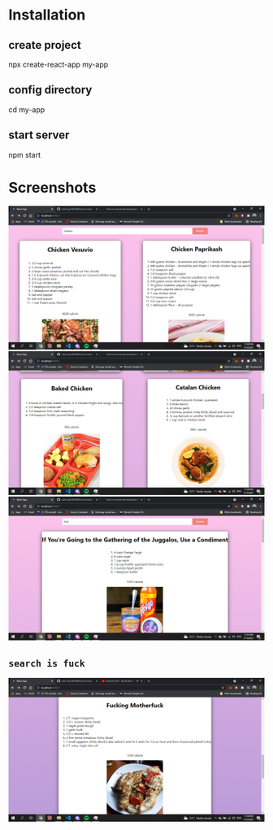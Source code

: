 # Installation
## create project
npx create-react-app my-app
## config directory
cd my-app
## start server
npm start
# Screenshots
<img src="src\img\2021-07-15 (1).png"></img>
<img src="src\img\2021-07-15 (2).png"></img>
<img src="src\img\2021-07-15 (3).png"></img>
## `search is fuck`
<img src="src\img\2021-07-15 (4).png"></img>

